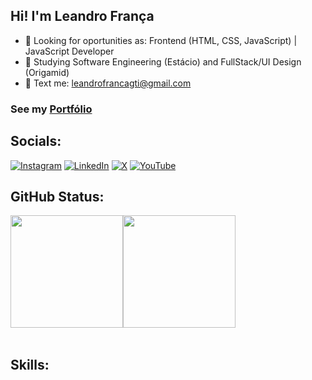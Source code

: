 ## Hi! I'm Leandro França
- 🔭 Looking for oportunities as: Frontend (HTML, CSS, JavaScript) | JavaScript Developer
- 🌱 Studying Software Engineering (Estácio) and FullStack/UI Design (Origamid)
- 📧 Text me: leandrofrancagti@gmail.com

### See my [Portfólio](https://leandroffdev.github.io/paginaPessoal/)

## Socials:
[![Instagram](https://img.shields.io/badge/Instagram-%23E4405F.svg?logo=Instagram&logoColor=white)](https://instagram.com/leandroff_dev) 
[![LinkedIn](https://img.shields.io/badge/LinkedIn-%230077B5.svg?logo=linkedin&logoColor=white)](https://linkedin.com/in/leandroffdev) 
[![X](https://img.shields.io/badge/X-black.svg?logo=X&logoColor=white)](https://x.com/leandroff_dev) 
[![YouTube](https://img.shields.io/badge/YouTube-%23FF0000.svg?logo=YouTube&logoColor=white)](https://youtube.com/@leandroff_dev) 

## GitHub Status:
<div style="display: flex; flex-wrap: wrap; justify-content: start">
  <img style="height: 180px;" src="https://github-readme-stats.vercel.app/api?username=leandroffdev&theme=dark&hide_border=false&include_all_commits=true&count_private=true" alt="">
  <img style="height: 180px;" src="https://github-readme-stats.vercel.app/api/top-langs/?username=leandroffdev&theme=dark&hide_border=false&include_all_commits=true&count_private=true&layout=compact" alt="">
</div>
<br>
<!--
<div style="display: inline_block"><br>
  <img align="center" alt="Leandro-Js" height="30" width="40" src="https://raw.githubusercontent.com/devicons/devicon/master/icons/javascript/javascript-plain.svg">
  <img align="center" alt="Leandro-React" height="30" width="40" src="https://raw.githubusercontent.com/devicons/devicon/master/icons/react/react-original.svg">
  <img align="center" alt="Leandro-HTML" height="30" width="40" src="https://raw.githubusercontent.com/devicons/devicon/master/icons/html5/html5-original.svg">
  <img align="center" alt="Leandro-CSS" height="30" width="40" src="https://raw.githubusercontent.com/devicons/devicon/master/icons/css3/css3-original.svg">
  <img align="center" alt="Leandro-Python" height="30" width="40" src="https://raw.githubusercontent.com/devicons/devicon/master/icons/python/python-original.svg">
  <img align="center" alt="Leandro-Java" height="30" width="40" src="https://raw.githubusercontent.com/devicons/devicon/master/icons/java/java-original.svg"> 
</div>
-->

## Skills:
<div style="display: inline-block">
  <img src="https://img.shields.io/badge/css3-%231572B6.svg?style=for-the-badge&logo=css3&logoColor=white" alt="">
  <img src="https://img.shields.io/badge/PHP-777BB4?logo=php&logoColor=fff&style=for-the-badge" alt="">
  <img src="https://img.shields.io/badge/SASS-hotpink.svg?style=for-the-badge&logo=SASS&logoColor=white" alt="">
  <img src="https://img.shields.io/badge/html5-%23E34F26.svg?style=for-the-badge&logo=html5&logoColor=white" alt="">
  <img src="https://img.shields.io/badge/javascript-%23323330.svg?style=for-the-badge&logo=javascript&logoColor=%23F7DF1E" alt="">
  <img src="https://img.shields.io/badge/Node.js-5FA04E?logo=nodedotjs&logoColor=fff&style=for-the-badge" alt="">
  <img src="https://img.shields.io/badge/Nodemon-76D04B?logo=nodemon&logoColor=fff&style=for-the-badge" alt="">
  <img src="https://img.shields.io/badge/python-3670A0?style=for-the-badge&logo=python&logoColor=ffdd54" alt="">
  <img src="https://img.shields.io/badge/typescript-%23007ACC.svg?style=for-the-badge&logo=typescript&logoColor=white" alt="">
  <img src="https://img.shields.io/badge/github%20pages-121013?style=for-the-badge&logo=github&logoColor=white" alt="">
  <img src="https://img.shields.io/badge/react-%2320232a.svg?style=for-the-badge&logo=react&logoColor=%2361DAFB" alt="">
  <img src="https://img.shields.io/badge/MongoDB-%234ea94b.svg?style=for-the-badge&logo=mongodb&logoColor=white" alt="">
  <img src="https://img.shields.io/badge/Adobe%20XD-470137?style=for-the-badge&logo=Adobe%20XD&logoColor=#FF61F6" alt="">
  <img src="https://img.shields.io/badge/figma-%23F24E1E.svg?style=for-the-badge&logo=figma&logoColor=white" alt="">
  <img src="https://img.shields.io/badge/git-%23F05033.svg?style=for-the-badge&logo=git&logoColor=white" alt="">
  <img src="https://img.shields.io/badge/github-%23121011.svg?style=for-the-badge&logo=github&logoColor=white" alt="">
  <img src="https://img.shields.io/badge/-Arduino-00979D?style=for-the-badge&logo=Arduino&logoColor=white" alt="">
  <img src="https://img.shields.io/badge/cisco-%23049fd9.svg?style=for-the-badge&logo=cisco&logoColor=black" alt="">
  <img src="https://img.shields.io/badge/Notion-%23000000.svg?style=for-the-badge&logo=notion&logoColor=white" alt="">
</div>
  
<!--  
Sites Importantes
https://github.com/anuraghazra/github-readme-stats
https://devicon.dev
https://dev.to/
https://shields.io/
https://emojipedia.org/
https://github.com/tandpfun/skill-icons
-->
